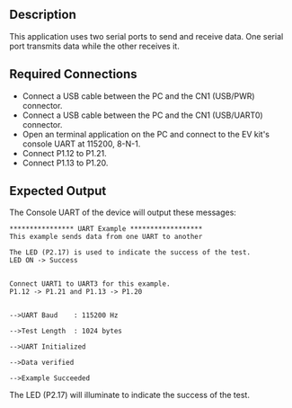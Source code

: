 ## Description

This application uses two serial ports to send and receive data.  One serial port transmits data while the other receives it.

## Required Connections

-   Connect a USB cable between the PC and the CN1 (USB/PWR) connector.
-   Connect a USB cable between the PC and the CN1 (USB/UART0) connector.
-   Open an terminal application on the PC and connect to the EV kit's console UART at 115200, 8-N-1.
-   Connect P1.12 to P1.21.
-   Connect P1.13 to P1.20.

## Expected Output

The Console UART of the device will output these messages:

```
**************** UART Example ******************
This example sends data from one UART to another

The LED (P2.17) is used to indicate the success of the test.
LED ON -> Success


Connect UART1 to UART3 for this example.
P1.12 -> P1.21 and P1.13 -> P1.20


-->UART Baud    : 115200 Hz

-->Test Length  : 1024 bytes

-->UART Initialized

-->Data verified

-->Example Succeeded
```

The LED (P2.17) will illuminate to indicate the success of the test.
